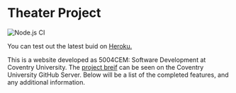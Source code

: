 # Theater Project 
![Node.js CI](https://github.com/benjft/Theater-Project/workflows/Node.js%20CI/badge.svg)

You can test out the latest buid on [Heroku.](https://thomp334-5001cem.herokuapp.com/)

This is a website developed as 5004CEM: Software Development at Coventry University.
The [project breif](https://github.coventry.ac.uk/agile/projects/blob/master/20%20Theatre.md) can be seen on the Coventry University GitHub Server.
Below will be a list of the completed features, and any additional information.

